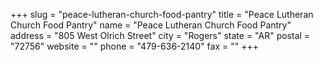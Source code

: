 +++
slug = "peace-lutheran-church-food-pantry"
title = "Peace Lutheran Church Food Pantry"
name = "Peace Lutheran Church Food Pantry"
address = "805 West Olrich Street"
city = "Rogers"
state = "AR"
postal = "72756"
website = ""
phone = "479-636-2140"
fax = ""
+++
